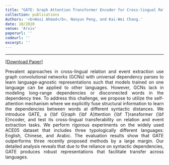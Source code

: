 ```yaml
---
title: "GATE: Graph Attention Transformer Encoder for Cross-lingual Relation and Event Extraction"
collection: publications
Authors: '<b>Wasi Ahmad</b>, Nanyun Peng, and Kai-Wei Chang.'
date: 10/2020
venue: 'Arxiv'
paperurl: ''
codeurl: ''
excerpt: ''
---
```

---
<a href='' target="_blank">[Download Paper]</a>

<p align="justify">
Prevalent approaches in cross-lingual relation and event extraction use graph convolutional networks (GCNs) with universal dependency parses to learn 
language-agnostic representations such that models trained on one language can be applied to other languages. However, GCNs lack in modeling long-range 
dependencies or disconnected words in the dependency tree. To address this challenge, we propose to utilize the self-attention mechanism where we explicitly 
fuse structural information to learn the dependencies between words at different syntactic distances. We introduce GATE, 
a {\bf G}raph {\bf A}ttention {\bf T}ransformer {\bf E}ncoder, and test its cross-lingual transferability on relation and event extraction tasks. 
We perform rigorous experiments on the widely used ACE05 dataset that includes three typologically different languages: English, Chinese, and Arabic. 
The evaluation results show that GATE outperforms three recently proposed methods by a large margin. Our detailed analysis reveals that due to the reliance 
on syntactic dependencies, GATE produces robust representations that facilitate transfer across languages.
</p>

